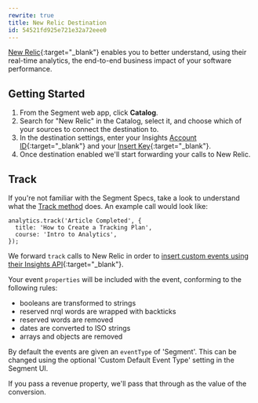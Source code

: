 ```yaml
---
rewrite: true
title: New Relic Destination
id: 54521fd925e721e32a72eee0
---
```

[New Relic](https://newrelic.com/){:target="_blank"} enables you to better understand, using their real-time analytics, the end-to-end business impact of your software performance.

## Getting Started



  1. From the Segment web app, click **Catalog**.
  2. Search for "New Relic" in the Catalog, select it, and choose which of your sources to connect the destination to.
  3. In the destination settings, enter your Insights [Account ID](https://docs.newrelic.com/docs/accounts/install-new-relic/account-setup/account-id){:target="_blank"} and your [Insert Key](https://docs.newrelic.com/docs/insights/insights-data-sources/custom-data/insert-custom-events-insights-api#register){:target="_blank"}.
  4. Once destination enabled we'll start forwarding your calls to New Relic.

## Track

If you're not familiar with the Segment Specs, take a look to understand what the [Track method](/docs/connections/spec/track/) does. An example call would look like:
```
analytics.track('Article Completed', {
  title: 'How to Create a Tracking Plan',
  course: 'Intro to Analytics',
});
```

We forward `track` calls to New Relic in order to [insert custom events using their Insights API](https://docs.newrelic.com/docs/insights/new-relic-insights/adding-querying-data/inserting-custom-events){:target="_blank"}.

Your event `properties` will be included with the event, conforming to the following rules:
- booleans are transformed to strings
- reserved nrql words are wrapped with backticks
- reserved words are removed
- dates are converted to ISO strings
- arrays and objects are removed

By default the events are given an `eventType` of 'Segment'. This can be changed using the optional 'Custom Default Event Type' setting in the Segment UI.

If you pass a revenue property, we'll pass that through as the value of the conversion.
